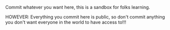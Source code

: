 Commit whatever you want here, this is a sandbox for folks learning.

HOWEVER:
Everything you commit here is public, so don't commit anything you don't want everyone in the world to have access to!!!